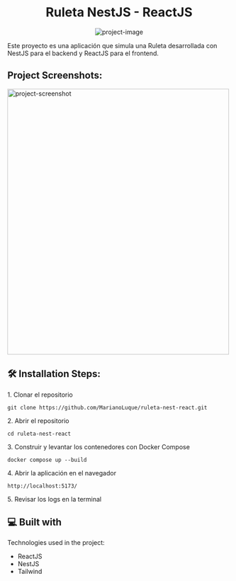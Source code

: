 <h1 align="center" id="title">Ruleta NestJS - ReactJS</h1>

<p align="center"><img src="https://socialify.git.ci/MarianoLuque/ruleta-nest-react/image?logo=https%3A%2F%2Fimg-c.udemycdn.com%2Fcourse%2F750x422%2F5218226_b5fd.jpg&amp;name=1&amp;owner=1&amp;pattern=Solid&amp;theme=Light" alt="project-image"></p>

<p id="description">Este proyecto es una aplicación que simula una Ruleta desarrollada con NestJS para el backend y ReactJS para el frontend.</p>

<h2>Project Screenshots:</h2>

<img src="https://i.imgur.com/thVMloI.png" alt="project-screenshot" width="500" height="600">

<h2>🛠️ Installation Steps:</h2>

<p>1. Clonar el repositorio</p>

```
git clone https://github.com/MarianoLuque/ruleta-nest-react.git
```

<p>2. Abrir el repositorio</p>

```
cd ruleta-nest-react
```

<p>3. Construir y levantar los contenedores con Docker Compose</p>

```
docker compose up --build
```

<p>4. Abrir la aplicación en el navegador</p>

```
http://localhost:5173/
```

<p>5. Revisar los logs en la terminal</p>

  
  
<h2>💻 Built with</h2>

Technologies used in the project:

*   ReactJS
*   NestJS
*   Tailwind
